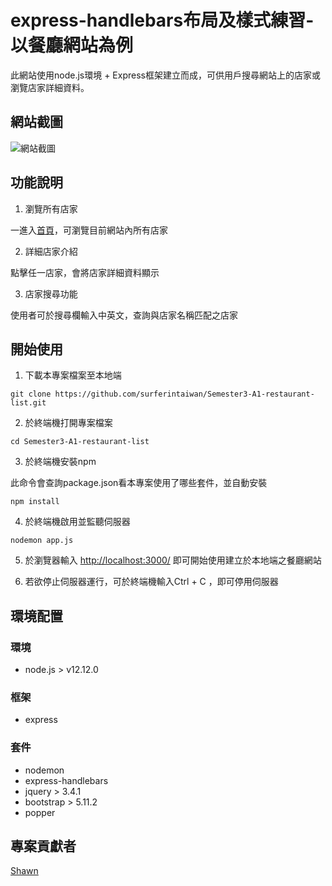# express-handlebars布局及樣式練習-以餐廳網站為例
此網站使用node.js環境 + Express框架建立而成，可供用戶搜尋網站上的店家或瀏覽店家詳細資料。

## 網站截圖
![網站截圖](https://github.com/surferintaiwan/Semester3-A1-restaurant-list/blob/master/index%20photo.png)

## 功能說明
1. 瀏覽所有店家

一進入[首頁](http://localhost:3000/)，可瀏覽目前網站內所有店家

2. 詳細店家介紹

點擊任一店家，會將店家詳細資料顯示

3. 店家搜尋功能

使用者可於搜尋欄輸入中英文，查詢與店家名稱匹配之店家

## 開始使用
1. 下載本專案檔案至本地端
```
git clone https://github.com/surferintaiwan/Semester3-A1-restaurant-list.git
```
2. 於終端機打開專案檔案
```
cd Semester3-A1-restaurant-list
```

3. 於終端機安裝npm

此命令會查詢package.json看本專案使用了哪些套件，並自動安裝
```
npm install
```

4. 於終端機啟用並監聽伺服器
```
nodemon app.js
```
5. 於瀏覽器輸入 [http://localhost:3000/](http://localhost:3000/) 即可開始使用建立於本地端之餐廳網站

6. 若欲停止伺服器運行，可於終端機輸入Ctrl + C ，即可停用伺服器
## 環境配置
### 環境
* node.js > v12.12.0
### 框架
* express
### 套件
* nodemon
* express-handlebars
* jquery > 3.4.1
* bootstrap > 5.11.2
* popper

## 專案貢獻者
[Shawn](https://github.com/surferintaiwan)





